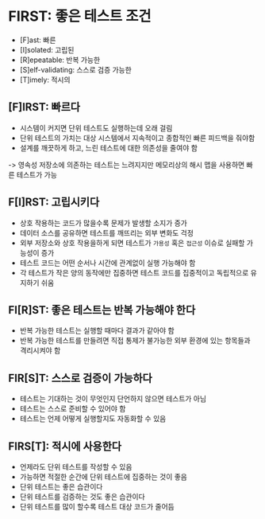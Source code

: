 # FIRST: 좋은 테스트 조건

- [F]ast: 빠른
- [I]solated: 고립된
- [R]epeatable: 반복 가능한
- [S]elf-validating: 스스로 검증 가능한
- [T]imely: 적시의

## [F]IRST: 빠르다

- 시스템이 커지면 단위 테스트도 실행하는데 오래 걸림
- 단위 테스트의 가치는 대상 시스템에서 지속적이고 종합적인 빠른 피드백을 줘야함
- 설계를 깨끗하게 하고, 느린 테스트에 대한 의존성을 줄여야 함

-> 영속성 저장소에 의존하는 테스트는 느려지지만 메모리상의 해시 맵을 사용하면 빠른 테스트가 가능

## F[I]RST: 고립시키다

- 상호 작용하는 코드가 많을수록 문제가 발생할 소지가 증가
- 데이터 소스를 공유하면 테스트를 깨뜨리는 외부 변화도 걱정
- 외부 저장소와 상호 작용을하게 되면 테스트가 `가용성` 혹은 `접근성` 이슈로 실패할 가능성이 증가
- 테스트 코드는 어떤 순서나 시간에 관계없이 실행 가능해야 함
- 각 테스트가 작은 양의 동작에만 집중하면 테스트 코드를 집중적이고 독립적으로 유지하기 쉬움

## FI[R]ST: 좋은 테스트는 반복 가능해야 한다

- 반복 가능한 테스트는 실행할 때마다 결과가 같아야 함
- 반복 가능한 테스트를 만들려면 직접 통제가 불가능한 외부 환경에 있는 항목들과 격리시켜야 함

## FIR[S]T: 스스로 검증이 가능하다

- 테스트는 기대하는 것이 무엇인지 단언하지 않으면 테스트가 아님
- 테스트는 스스로 준비할 수 있어야 함
- 테스트는 언제 어떻게 실행할지도 자동화할 수 있음

## FIRS[T]: 적시에 사용한다

- 언제라도 단위 테스트를 작성할 수 있음
- 가능하면 적절한 순간에 단위 테스트에 집중하는 것이 좋음
- 단위 테스트는 좋은 습관이다
- 단위 테스트를 검증하는 것도 좋은 습관이다
- 단위 테스트를 많이 할수록 테스트 대상 코드가 줄어듬